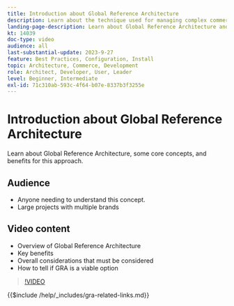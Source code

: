 ```yaml
---
title: Introduction about Global Reference Architecture
description: Learn about the technique used for managing complex commerce projects called Global Reference Architecture
landing-page-description: Learn about Global Reference Architecture and how it is used with Adobe Commerce
kt: 14039
doc-type: video
audience: all
last-substantial-update: 2023-9-27
feature: Best Practices, Configuration, Install
topic: Architecture, Commerce, Development
role: Architect, Developer, User, Leader
level: Beginner, Intermediate
exl-id: 71c310ab-593c-4f64-b07e-8337b3f3255e
---
```

# Introduction about Global Reference Architecture

Learn about Global Reference Architecture, some core concepts, and benefits for this approach. 

## Audience

* Anyone needing to understand this concept.
* Large projects with multiple brands

## Video content

* Overview of Global Reference Architecture
* Key benefits
* Overall considerations that must be considered 
* How to tell if GRA is a viable option

>[!VIDEO](https://video.tv.adobe.com/v/3424597?learn=on)

{{$include /help/_includes/gra-related-links.md}}
